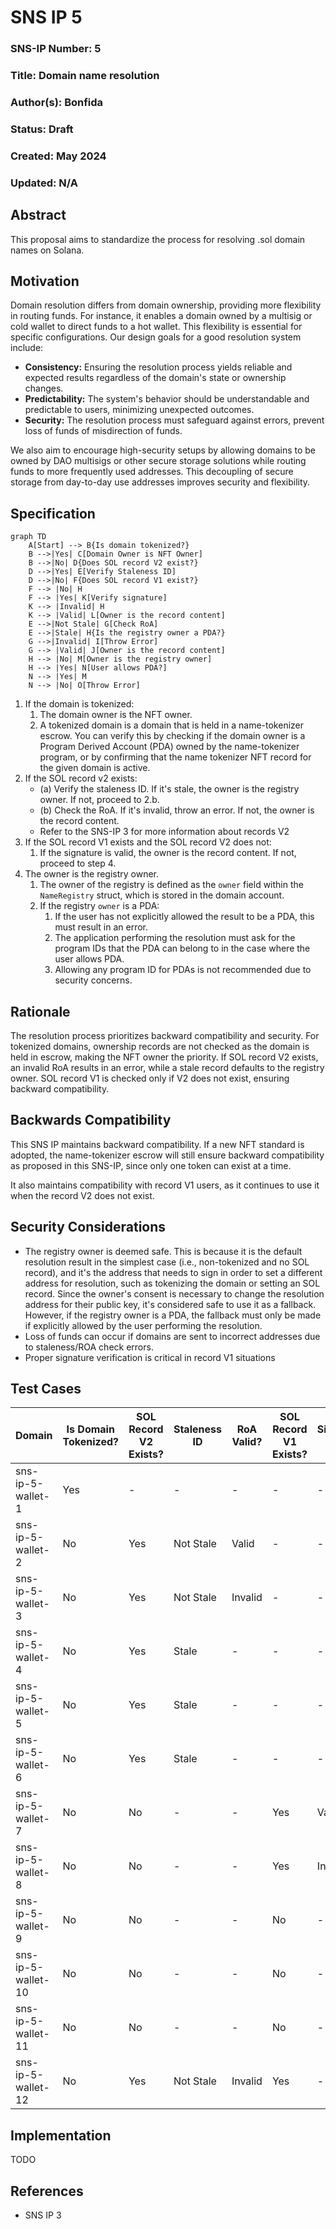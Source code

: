 # SNS IP 5

### SNS-IP Number: 5

### Title: Domain name resolution

### Author(s): Bonfida

### Status: Draft

### Created: May 2024

### Updated: N/A

## Abstract

This proposal aims to standardize the process for resolving .sol domain names on Solana.

## Motivation

Domain resolution differs from domain ownership, providing more flexibility in routing funds. For instance, it enables a domain owned by a multisig or cold wallet to direct funds to a hot wallet. This flexibility is essential for specific configurations. Our design goals for a good resolution system include:

- **Consistency:** Ensuring the resolution process yields reliable and expected results regardless of the domain's state or ownership changes.
- **Predictability:** The system's behavior should be understandable and predictable to users, minimizing unexpected outcomes.
- **Security:** The resolution process must safeguard against errors, prevent loss of funds of misdirection of funds.

We also aim to encourage high-security setups by allowing domains to be owned by DAO multisigs or other secure storage solutions while routing funds to more frequently used addresses. This decoupling of secure storage from day-to-day use addresses improves security and flexibility.

## Specification

```mermaid
graph TD
    A[Start] --> B{Is domain tokenized?}
    B -->|Yes| C[Domain Owner is NFT Owner]
    B -->|No| D{Does SOL record V2 exist?}
    D -->|Yes| E[Verify Staleness ID]
    D -->|No| F{Does SOL record V1 exist?}
    F --> |No| H
    F --> |Yes| K[Verify signature]
    K --> |Invalid| H
    K --> |Valid| L[Owner is the record content]
    E -->|Not Stale| G[Check RoA]
    E -->|Stale| H{Is the registry owner a PDA?}
    G -->|Invalid| I[Throw Error]
    G --> |Valid| J[Owner is the record content]
    H --> |No| M[Owner is the registry owner]
    H --> |Yes| N[User allows PDA?]
    N --> |Yes| M
    N --> |No| O[Throw Error]
```

1. If the domain is tokenized:
   1. The domain owner is the NFT owner.
   2. A tokenized domain is a domain that is held in a name-tokenizer escrow. You can verify this by checking if the domain owner is a Program Derived Account (PDA) owned by the name-tokenizer program, or by confirming that the name tokenizer NFT record for the given domain is active.
2. If the SOL record v2 exists:
   - (a) Verify the staleness ID. If it's stale, the owner is the registry owner. If not, proceed to 2.b.
   - (b) Check the RoA. If it's invalid, throw an error. If not, the owner is the record content.
   - Refer to the SNS-IP 3 for more information about records V2
3. If the SOL record V1 exists and the SOL record V2 does not:
   1. If the signature is valid, the owner is the record content. If not, proceed to step 4.
4. The owner is the registry owner.
   1. The owner of the registry is defined as the `owner` field within the `NameRegistry` struct, which is stored in the domain account.
   2. If the registry `owner` is a PDA:
      1. If the user has not explicitly allowed the result to be a PDA, this must result in an error.
      2. The application performing the resolution must ask for the program IDs that the PDA can belong to in the case where the user allows PDA.
      3. Allowing any program ID for PDAs is not recommended due to security concerns.

## Rationale

The resolution process prioritizes backward compatibility and security. For tokenized domains, ownership records are not checked as the domain is held in escrow, making the NFT owner the priority. If SOL record V2 exists, an invalid RoA results in an error, while a stale record defaults to the registry owner. SOL record V1 is checked only if V2 does not exist, ensuring backward compatibility.

## Backwards Compatibility

This SNS IP maintains backward compatibility. If a new NFT standard is adopted, the name-tokenizer escrow will still ensure backward compatibility as proposed in this SNS-IP, since only one token can exist at a time.

It also maintains compatibility with record V1 users, as it continues to use it when the record V2 does not exist.

## Security Considerations

- The registry owner is deemed safe. This is because it is the default resolution result in the simplest case (i.e., non-tokenized and no SOL record), and it's the address that needs to sign in order to set a different address for resolution, such as tokenizing the domain or setting an SOL record. Since the owner's consent is necessary to change the resolution address for their public key, it's considered safe to use it as a fallback. However, if the registry owner is a PDA, the fallback must only be made if explicitly allowed by the user performing the resolution.
- Loss of funds can occur if domains are sent to incorrect addresses due to staleness/ROA check errors.
- Proper signature verification is critical in record V1 situations

## Test Cases

| Domain             | Is Domain Tokenized? | SOL Record V2 Exists? | Staleness ID | RoA Valid? | SOL Record V1 Exists? | Signature Valid? | Registry Owner PDA? | User Allows PDA? | Owner          |                  Public key                  |
| ------------------ | -------------------- | --------------------- | ------------ | ---------- | --------------------- | ---------------- | ------------------- | ---------------- | -------------- | :------------------------------------------: |
| sns-ip-5-wallet-1  | Yes                  | -                     | -            | -          | -                     | -                | -                   | -                | NFT Owner      | ALd1XSrQMCPSRayYUoUZnp6KcP6gERfJhWzkP49CkXKs |
| sns-ip-5-wallet-2  | No                   | Yes                   | Not Stale    | Valid      | -                     | -                | -                   | -                | Record Content | AxwzQXhZNJb9zLyiHUQA12L2GL7CxvUNrp6neee6r3cA |
| sns-ip-5-wallet-3  | No                   | Yes                   | Not Stale    | Invalid    | -                     | -                | -                   | -                | Throw Error    |                      -                       |
| sns-ip-5-wallet-4  | No                   | Yes                   | Stale        | -          | -                     | -                | No                  | -                | Registry Owner | 7PLHHJawDoa4PGJUK3mUnusV7SEVwZwEyV5csVzm86J4 |
| sns-ip-5-wallet-5  | No                   | Yes                   | Stale        | -          | -                     | -                | Yes                 | Yes              | Registry Owner | 96GKJgm2W3P8Bae78brPrJf4Yi9AN1wtPJwg2XVQ2rMr |
| sns-ip-5-wallet-6  | No                   | Yes                   | Stale        | -          | -                     | -                | Yes                 | No               | Throw Error    |                      -                       |
| sns-ip-5-wallet-7  | No                   | No                    | -            | -          | Yes                   | Valid            | -                   | -                | Record Content | 53Ujp7go6CETvC7LTyxBuyopp5ivjKt6VSfixLm1pQrH |
| sns-ip-5-wallet-8  | No                   | No                    | -            | -          | Yes                   | Invalid          | -                   | -                | Registry Owner | ALd1XSrQMCPSRayYUoUZnp6KcP6gERfJhWzkP49CkXKs |
| sns-ip-5-wallet-9  | No                   | No                    | -            | -          | No                    | -                | No                  | -                | Registry Owner | ALd1XSrQMCPSRayYUoUZnp6KcP6gERfJhWzkP49CkXKs |
| sns-ip-5-wallet-10 | No                   | No                    | -            | -          | No                    | -                | Yes                 | Yes              | Registry Owner | 96GKJgm2W3P8Bae78brPrJf4Yi9AN1wtPJwg2XVQ2rMr |
| sns-ip-5-wallet-11 | No                   | No                    | -            | -          | No                    | -                | Yes                 | No               | Throw Error    |                      -                       |
| sns-ip-5-wallet-12 | No                   | Yes                   | Not Stale    | Invalid    | Yes                   | -                | -                   | -                | Throw Error    |                      -                       |

## Implementation

TODO

## References

- SNS IP 3
